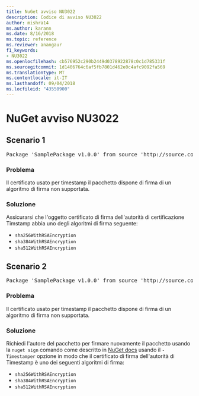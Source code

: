 ```yaml
---
title: NuGet avviso NU3022
description: Codice di avviso NU3022
author: mishra14
ms.author: karann
ms.date: 8/16/2018
ms.topic: reference
ms.reviewer: anangaur
f1_keywords:
- NU3022
ms.openlocfilehash: cb576952c290b2449d0378922878c0c1d785331f
ms.sourcegitcommit: 1d1406764c6af5fb7801d462e0c4afc9092fa569
ms.translationtype: MT
ms.contentlocale: it-IT
ms.lasthandoff: 09/04/2018
ms.locfileid: "43550900"
---
```

# <a name="nuget-warning-nu3022"></a>NuGet avviso NU3022

## <a name="scenario-1"></a>Scenario 1

<pre>Package 'SamplePackage v1.0.0' from source 'http://source.com/index.json': The primary signature's timestamp certificate has an unsupported signature algorithm.</pre>

### <a name="issue"></a>Problema

Il certificato usato per timestamp il pacchetto dispone di firma di un algoritmo di firma non supportata.


### <a name="solution"></a>Soluzione

Assicurarsi che l'oggetto certificato di firma dell'autorità di certificazione Timstamp abbia uno degli algoritmi di firma seguente: 
* `sha256WithRSAEncryption`
* `sha384WithRSAEncryption`
* `sha512WithRSAEncryption`



## <a name="scenario-2"></a>Scenario 2

<pre>Package 'SamplePackage v1.0.0' from source 'http://source.com/index.json': The timestamp certificate has an unsupported signature algorithm (SHA1). The following algorithms are supported: SHA256RSA, SHA384RSA, SHA512RSA.</pre>

### <a name="issue"></a>Problema

Il certificato usato per timestamp il pacchetto dispone di firma di un algoritmo di firma non supportata.


### <a name="solution"></a>Soluzione

Richiedi l'autore del pacchetto per firmare nuovamente il pacchetto usando la `nuget sign` comando come descritto in [NuGet docs](https://docs.microsoft.com/en-us/nuget/create-packages/sign-a-package) usando il `-Timestamper` opzione in modo che il certificato di firma dell'autorità di Timestamp è uno dei seguenti algoritmi di firma:
* `sha256WithRSAEncryption`
* `sha384WithRSAEncryption`
* `sha512WithRSAEncryption`


